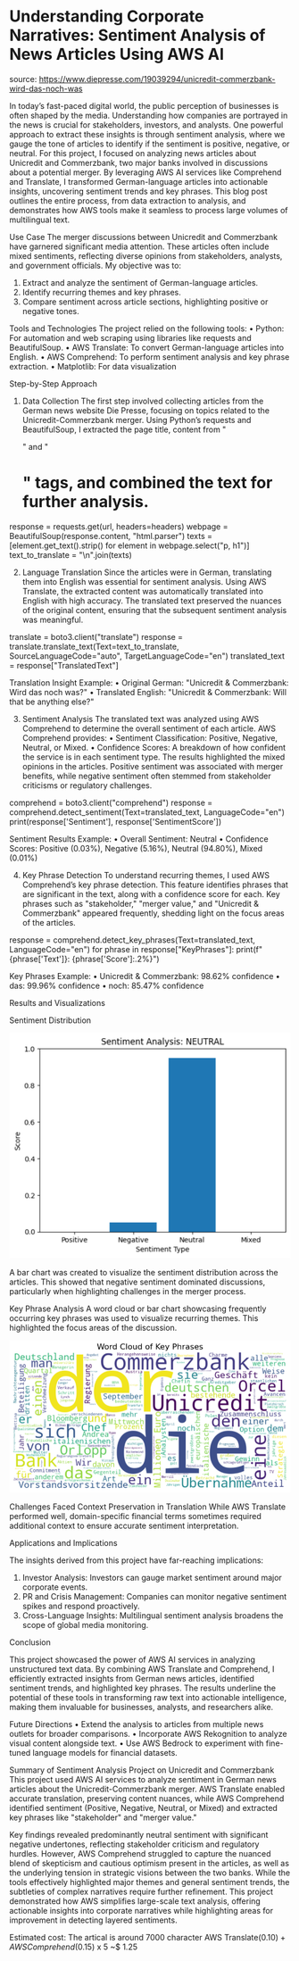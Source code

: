 <h1>Understanding Corporate Narratives: Sentiment Analysis of News Articles Using AWS AI</h1>


source: https://www.diepresse.com/19039294/unicredit-commerzbank-wird-das-noch-was

In today’s fast-paced digital world, the public perception of businesses is often shaped by the media. Understanding how companies are portrayed in the news is crucial for stakeholders, investors, and analysts. One powerful approach to extract these insights is through sentiment analysis, where we gauge the tone of articles to identify if the sentiment is positive, negative, or neutral.
For this project, I focused on analyzing news articles about Unicredit and Commerzbank, two major banks involved in discussions about a potential merger. By leveraging AWS AI services like Comprehend and Translate, I transformed German-language articles into actionable insights, uncovering sentiment trends and key phrases.
This blog post outlines the entire process, from data extraction to analysis, and demonstrates how AWS tools make it seamless to process large volumes of multilingual text.

Use Case
The merger discussions between Unicredit and Commerzbank have garnered significant media attention. These articles often include mixed sentiments, reflecting diverse opinions from stakeholders, analysts, and government officials. My objective was to:
1.	Extract and analyze the sentiment of German-language articles.
2.	Identify recurring themes and key phrases.
3.	Compare sentiment across article sections, highlighting positive or negative tones.

Tools and Technologies
The project relied on the following tools:
•	Python: For automation and web scraping using libraries like requests and BeautifulSoup.
•	AWS Translate: To convert German-language articles into English.
•	AWS Comprehend: To perform sentiment analysis and key phrase extraction.
•	Matplotlib: For data visualization

Step-by-Step Approach

1. Data Collection
The first step involved collecting articles from the German news website Die Presse, focusing on topics related to the Unicredit-Commerzbank merger. Using Python’s requests and BeautifulSoup, I extracted the page title, content from "<p>" and "<h1>" tags, and combined the text for further analysis.

response = requests.get(url, headers=headers)
webpage = BeautifulSoup(response.content, "html.parser")
texts = [element.get_text().strip() for element in webpage.select("p, h1")]
text_to_translate = "\n".join(texts)

2. Language Translation
Since the articles were in German, translating them into English was essential for sentiment analysis. Using AWS Translate, the extracted content was automatically translated into English with high accuracy. The translated text preserved the nuances of the original content, ensuring that the subsequent sentiment analysis was meaningful.

translate = boto3.client("translate")
response = translate.translate_text(Text=text_to_translate, SourceLanguageCode="auto", TargetLanguageCode="en")
translated_text = response["TranslatedText"]

Translation Insight Example:
•	Original German: "Unicredit & Commerzbank: Wird das noch was?"
•	Translated English: "Unicredit & Commerzbank: Will that be anything else?"

3. Sentiment Analysis
The translated text was analyzed using AWS Comprehend to determine the overall sentiment of each article. AWS Comprehend provides:
•	Sentiment Classification: Positive, Negative, Neutral, or Mixed.
•	Confidence Scores: A breakdown of how confident the service is in each sentiment type.
The results highlighted the mixed opinions in the articles. Positive sentiment was associated with merger benefits, while negative sentiment often stemmed from stakeholder criticisms or regulatory challenges.

comprehend = boto3.client("comprehend")
response = comprehend.detect_sentiment(Text=translated_text, LanguageCode="en")
print(response['Sentiment'], response['SentimentScore'])

Sentiment Results Example:
•	Overall Sentiment: Neutral
•	Confidence Scores: Positive (0.03%), Negative (5.16%), Neutral (94.80%), Mixed (0.01%)

4. Key Phrase Detection
To understand recurring themes, I used AWS Comprehend’s key phrase detection. This feature identifies phrases that are significant in the text, along with a confidence score for each. Key phrases such as "stakeholder," "merger value," and "Unicredit & Commerzbank" appeared frequently, shedding light on the focus areas of the articles.

response = comprehend.detect_key_phrases(Text=translated_text, LanguageCode="en")
for phrase in response["KeyPhrases"]:
    print(f"{phrase['Text']}: {phrase['Score']:.2%}")

Key Phrases Example:
•	Unicredit & Commerzbank: 98.62% confidence
•	das: 99.96% confidence
•	noch: 85.47% confidence

Results and Visualizations

Sentiment Distribution

![Sentiment Bar Chart](Sentiment%20bar%20chart.png)

A bar chart was created to visualize the sentiment distribution across the articles. This showed that negative sentiment dominated discussions, particularly when highlighting challenges in the merger process.
 
Key Phrase Analysis
A word cloud or bar chart showcasing frequently occurring key phrases was used to visualize recurring themes. This highlighted the focus areas of the discussion.

![Sentiment Word Cloud](Sentiment%20Wordcloud.png "Key Phrases Word Cloud")

Challenges Faced
Context Preservation in Translation
While AWS Translate performed well, domain-specific financial terms sometimes required additional context to ensure accurate sentiment interpretation.
 
Applications and Implications

The insights derived from this project have far-reaching implications:
1.	Investor Analysis: Investors can gauge market sentiment around major corporate events.
2.	PR and Crisis Management: Companies can monitor negative sentiment spikes and respond proactively.
3.	Cross-Language Insights: Multilingual sentiment analysis broadens the scope of global media monitoring.
 


Conclusion

This project showcased the power of AWS AI services in analyzing unstructured text data. By combining AWS Translate and Comprehend, I efficiently extracted insights from German news articles, identified sentiment trends, and highlighted key phrases.
The results underline the potential of these tools in transforming raw text into actionable intelligence, making them invaluable for businesses, analysts, and researchers alike.
 
Future Directions
•	Extend the analysis to articles from multiple news outlets for broader comparisons.
•	Incorporate AWS Rekognition to analyze visual content alongside text.
•	Use AWS Bedrock to experiment with fine-tuned language models for financial datasets.

Summary of Sentiment Analysis Project on Unicredit and Commerzbank
This project used AWS AI services to analyze sentiment in German news articles about the Unicredit-Commerzbank merger. AWS Translate enabled accurate translation, preserving content nuances, while AWS Comprehend identified sentiment (Positive, Negative, Neutral, or Mixed) and extracted key phrases like "stakeholder" and "merger value."

Key findings revealed predominantly neutral sentiment with significant negative undertones, reflecting stakeholder criticism and regulatory hurdles. However, AWS Comprehend struggled to capture the nuanced blend of skepticism and cautious optimism present in the articles, as well as the underlying tension in strategic visions between the two banks. While the tools effectively highlighted major themes and general sentiment trends, the subtleties of complex narratives require further refinement.
This project demonstrated how AWS simplifies large-scale text analysis, offering actionable insights into corporate narratives while highlighting areas for improvement in detecting layered sentiments.

Estimated cost:  The artical is around 7000 character AWS Translate($0.10) + AWS Comprehend($0.15) x 5 ~$ 1.25
